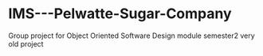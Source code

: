IMS---Pelwatte-Sugar-Company
============================

Group project for Object Oriented Software Design module semester2
very old project

